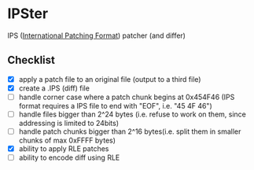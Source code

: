 # IPSter

IPS ([International Patching Format](http://www.zerosoft.zophar.net/ips.php)) patcher (and differ)

## Checklist
 - [X] apply a patch file to an original file (output to a third file)
 - [X] create a .IPS (diff) file
 - [ ] handle corner case where a patch chunk begins at 0x454F46 (IPS format requires a IPS file to end with "EOF", i.e. "45 4F 46")
 - [ ] handle files bigger than 2^24 bytes (i.e. refuse to work on them, since addressing is limited to 24bits)
 - [ ] handle patch chunks bigger than 2^16 bytes(i.e. split them in smaller chunks of max 0xFFFF bytes)
 - [X] ability to apply RLE patches
 - [ ] ability to encode diff using RLE
